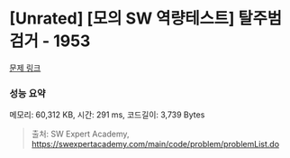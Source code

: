 # [Unrated] [모의 SW 역량테스트] 탈주범 검거 - 1953 

[문제 링크](https://swexpertacademy.com/main/code/problem/problemDetail.do?contestProbId=AV5PpLlKAQ4DFAUq) 

### 성능 요약

메모리: 60,312 KB, 시간: 291 ms, 코드길이: 3,739 Bytes



> 출처: SW Expert Academy, https://swexpertacademy.com/main/code/problem/problemList.do